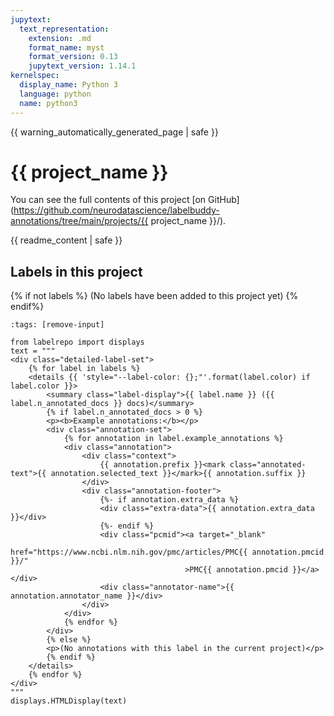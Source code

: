 ```yaml
---
jupytext:
  text_representation:
    extension: .md
    format_name: myst
    format_version: 0.13
    jupytext_version: 1.14.1
kernelspec:
  display_name: Python 3
  language: python
  name: python3
---
```

{{ warning_automatically_generated_page | safe }}

# {{ project_name }}

You can see the full contents of this project [on GitHub](https://github.com/neurodatascience/labelbuddy-annotations/tree/main/projects/{{ project_name }}/).

{{ readme_content | safe }}

## Labels in this project

{% if not labels %}
(No labels have been added to this project yet)
{% endif%}

```{code-cell}
:tags: [remove-input]

from labelrepo import displays
text = """
<div class="detailed-label-set">
    {% for label in labels %}
    <details {{ 'style="--label-color: {};"'.format(label.color) if label.color }}>
        <summary class="label-display">{{ label.name }} ({{ label.n_annotated_docs }} docs)</summary>
        {% if label.n_annotated_docs > 0 %}
        <p><b>Example annotations:</b></p>
        <div class="annotation-set">
            {% for annotation in label.example_annotations %}
            <div class="annotation">
                <div class="context">
                    {{ annotation.prefix }}<mark class="annotated-text">{{ annotation.selected_text }}</mark>{{ annotation.suffix }}
                </div>
                <div class="annotation-footer">
                    {%- if annotation.extra_data %}
                    <div class="extra-data">{{ annotation.extra_data }}</div>
                    {%- endif %}
                    <div class="pcmid"><a target="_blank"
                                          href="https://www.ncbi.nlm.nih.gov/pmc/articles/PMC{{ annotation.pmcid }}/"
                                       >PMC{{ annotation.pmcid }}</a></div>
                    <div class="annotator-name">{{ annotation.annotator_name }}</div>
                </div>
            </div>
            {% endfor %}
        </div>
        {% else %}
        <p>(No annotations with this label in the current project)</p>
        {% endif %}
    </details>
    {% endfor %}
</div>
"""
displays.HTMLDisplay(text)
```
